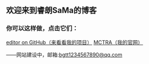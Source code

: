 ## 欢迎来到睿朗SaMa的博客

### 你可以这样做，点击它们：
 [editor on GitHub（来看看我的项目）](https://github.com/RuiLangSaMa/tra/edit/gh-pages/index.md)  [MCTRA（我的官网）](http://mctra.top/)

——网站建设中，邮箱:bgtt1234567890@qq.com


